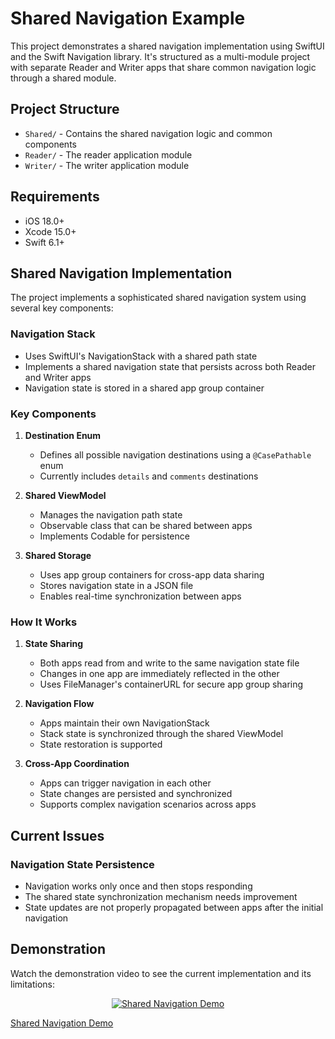 # Shared Navigation Example

This project demonstrates a shared navigation implementation using SwiftUI and the Swift Navigation library. It's structured as a multi-module project with separate Reader and Writer apps that share common navigation logic through a shared module.

## Project Structure

- `Shared/` - Contains the shared navigation logic and common components
- `Reader/` - The reader application module
- `Writer/` - The writer application module

## Requirements

- iOS 18.0+
- Xcode 15.0+
- Swift 6.1+

## Shared Navigation Implementation

The project implements a sophisticated shared navigation system using several key components:

### Navigation Stack
- Uses SwiftUI's NavigationStack with a shared path state
- Implements a shared navigation state that persists across both Reader and Writer apps
- Navigation state is stored in a shared app group container

### Key Components

1. **Destination Enum**
   - Defines all possible navigation destinations using a `@CasePathable` enum
   - Currently includes `details` and `comments` destinations

2. **Shared ViewModel**
   - Manages the navigation path state
   - Observable class that can be shared between apps
   - Implements Codable for persistence

3. **Shared Storage**
   - Uses app group containers for cross-app data sharing
   - Stores navigation state in a JSON file
   - Enables real-time synchronization between apps

### How It Works

1. **State Sharing**
   - Both apps read from and write to the same navigation state file
   - Changes in one app are immediately reflected in the other
   - Uses FileManager's containerURL for secure app group sharing

2. **Navigation Flow**
   - Apps maintain their own NavigationStack
   - Stack state is synchronized through the shared ViewModel
   - State restoration is supported

3. **Cross-App Coordination**
   - Apps can trigger navigation in each other
   - State changes are persisted and synchronized
   - Supports complex navigation scenarios across apps

## Current Issues

### Navigation State Persistence
- Navigation works only once and then stops responding
- The shared state synchronization mechanism needs improvement
- State updates are not properly propagated between apps after the initial navigation

## Demonstration

Watch the demonstration video to see the current implementation and its limitations:

<div align="center">
  <a href="https://youtu.be/OSJYcF504Ls">
    <img src="https://img.youtube.com/vi/OSJYcF504Ls/0.jpg" alt="Shared Navigation Demo">
  </a>
</div>

[Shared Navigation Demo](https://youtu.be/OSJYcF504Ls)